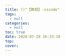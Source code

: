 ```yaml
---
title: ()"【教程】-vscode"
tags:
  - null
categories:
  - null
toc: true
date: 2020-07-28 16:33:10
top:
cover:
---
```


<style>

.yellow{
background:orange;


}

</style>
